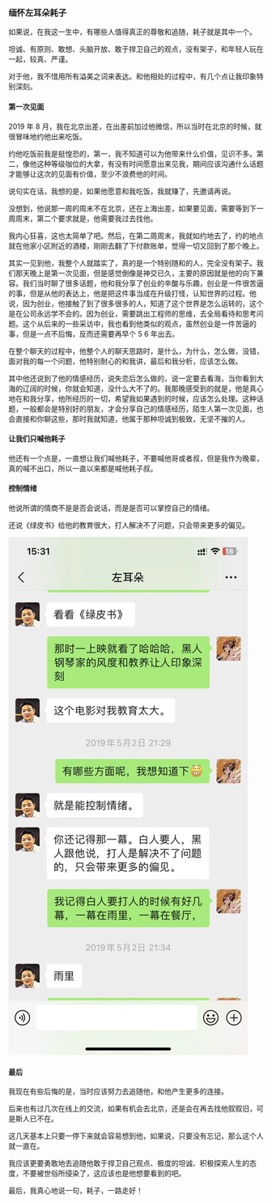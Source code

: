 ### 缅怀左耳朵耗子
如果说，在我这一生中，有哪些人值得真正的尊敬和追随，耗子就是其中一个。

坦诚、有原则、敢想、头脑开放、敢于捍卫自己的观点，没有架子，和年轻人玩在一起，较真、严谨。

对于他，我不惜用所有溢美之词来表达。和他相处的过程中，有几个点让我印象特别深刻。

#### 第一次见面
2019 年 8 月，我在北京出差，在出差前加过他微信，所以当时在北京的时候，就很冒味地约他出来吃饭。

约他吃饭前我是挺惶恐的，第一，我不知道可以为他带来什么价值，见识不多。第二，像他这种等级咖位的大拿，有没有时间愿意出来见我，期间应该沟通什么话题才能够让这次的见面有价值，至少不浪费他的时间。

说句实在话，我想的是，如果他愿意和我吃饭，我就赚了，先邀请再说。

没想到，他说那一周的周末不在北京，还在上海出差，如果要见面，需要等到下一周周末，第二个要求就是，他需要我过去找他。

我内心狂喜，这也太简单了吧。然后，在第二周周末，我就如约地去了，约的地点就在他家小区附近的酒楼，刚刚去翻了下付款账单，觉得一切又回到了那个晚上。

其实一见到他，我整个人就踏实了，真的是一个特别随和的人，完全没有架子。我们那天晚上是第一次见面，但是感觉倒像是神交已久，主要的原因就是他的向下兼容。我们当时聊了很多话题，他和我分享了创业的辛酸与乐趣，创业是一件很苦逼的事，但是从他的表达上，他是把这件事当成在升级打怪，认知世界的过程。他说，因为创业，他接触了到了很多很多的人，知道了这个世界是怎么运转的，这个是在公司永远学不会的。因为创业，需要跳出工程师的思维，去全局看待和思考问题。这个从后来的一些采访中，我也看到他类似的观点，虽然创业是一件苦逼的事，但是一点不后悔，反而还需要再早个 5 6 年出去。

在整个聊天的过程中，他整个人的聊天思路时，是什么，为什么，怎么做，没错，面对我的每一个问题，他特别耐心的和我讲，最后和我分析，应该怎么做。

其中他还说到了他的情感经历，说失恋后怎么做的，说一定要去看海，当你看到大海的辽阔的时候，你就会知道，没什么大不了的。我那晚感受到的就是，他是真心地在和我分享，他所经历的一切，希望我如果遇到的时候，应该怎么处理。这种话题，一般都会是特别好的朋友，才会分享自己的情感经历，陌生人第一次见面，也会直接和你聊这些，那时我就知道，他属于那种坦诚到极致，无坚不摧的人。

#### 让我们只喊他耗子
他还有一个点是，一直想让我们喊他耗子，不要喊他哥或者叔，但是我作为晚辈，真的喊不出口，所以一直以来都是喊他耗子叔。

#### 控制情绪
他说所谓的情商不是是否会说话，而是是否可以掌控自己的情绪。

还说《绿皮书》给他的教育很大，打人解决不了问题，只会带来更多的偏见。

![](./img.png)

#### 最后
我现在有些后悔的是，当时应该努力去追随他，和他产生更多的连接。

后来也有过几次在线上的交流，如果有机会去北京，还是会在再去找他叙叙旧，可是斯人已不在。

这几天基本上只要一停下来就会容易想到他，如果说，只要没有忘记，那么这个人就一直在。

我应该更要勇敢地去追随他敢于捍卫自己观点、极度的坦诚、积极探索人生的态度，不要被世俗所侵染了，这应该也是他想要看到的吧。

最后，我真心地说一句，耗子，一路走好！